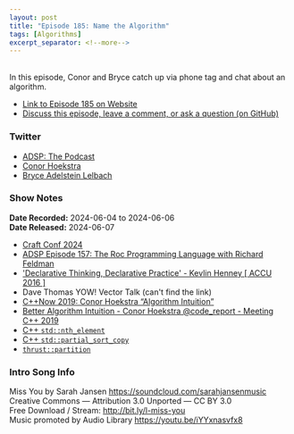 ```yaml
---
layout: post
title: "Episode 185: Name the Algorithm"
tags: [Algorithms]
excerpt_separator: <!--more-->
---
```


<div id="buzzsprout-player-15209484"></div><script src="https://www.buzzsprout.com/1501960/15209484-episode-185-name-the-algorithm.js?container_id=buzzsprout-player-15209484&player=small" type="text/javascript" charset="utf-8"></script>

<br>In this episode, Conor and Bryce catch up via phone tag and chat about an algorithm.

<!--more-->

* [Link to Episode 185 on Website](https://adspthepodcast.com/2024/06/07/Episode-185.html)
* [Discuss this episode, leave a comment, or ask a question (on GitHub)](https://github.com/codereport/adsp2/discussions/84)

### Twitter
 
* [ADSP: The Podcast](https://twitter.com/adspthepodcast)
* [Conor Hoekstra](https://twitter.com/code_report)
* [Bryce Adelstein Lelbach](https://twitter.com/blelbach)

### Show Notes

**Date Recorded:** 2024-06-04 to 2024-06-06 <br>
**Date Released:** 2024-06-07

* [Craft Conf 2024](https://craft-conf.com/2024/)
* [ADSP Episode 157: The Roc Programming Language with Richard Feldman](https://adspthepodcast.com/2023/11/24/Episode-157.html)
* ['Declarative Thinking, Declarative Practice' - Kevlin Henney [ ACCU 2016 ]](https://www.youtube.com/watch?v=nrVIlhtoE3Y)
* Dave Thomas YOW! Vector Talk (can't find the link)
* [C++Now 2019: Conor Hoekstra “Algorithm Intuition”](https://www.youtube.com/watch?v=48gV1SNm3WA)
* [Better Algorithm Intuition - Conor Hoekstra @code_report - Meeting C++ 2019](https://www.youtube.com/watch?v=TSZzvo4htTQ)
* [C++ `std::nth_element`](https://en.cppreference.com/w/cpp/algorithm/nth_element)
* [C++ `std::partial_sort_copy`](https://en.cppreference.com/w/cpp/algorithm/partial_sort_copy)
* [`thrust::partition`](https://nvidia.github.io/cccl/thrust/api/function_group__partitioning_1gad057b6f3f3f7f8098f8e5301843118e2.html)

### Intro Song Info
 
Miss You by Sarah Jansen https://soundcloud.com/sarahjansenmusic<br>
Creative Commons — Attribution 3.0 Unported — CC BY 3.0<br>
Free Download / Stream: http://bit.ly/l-miss-you<br>
Music promoted by Audio Library https://youtu.be/iYYxnasvfx8<br>
